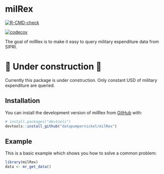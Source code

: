 
<!-- README.md is generated from README.Rmd. Please edit that file -->

# milRex

<!-- badges: start -->

[![R-CMD-check](https://github.com/datapumpernickel/milRex/actions/workflows/R-CMD-check.yaml/badge.svg)](https://github.com/datapumpernickel/milRex/actions/workflows/R-CMD-check.yaml)

[![codecov](https://codecov.io/gh/datapumpernickel/milRex/graph/badge.svg?token=08ULI3CEWH)](https://codecov.io/gh/datapumpernickel/milRex)

<!-- badges: end -->

The goal of milRex is to make it easy to query military expenditure data
from SIPRI.

# 🚧 Under construction 🚧

Currently this package is under construction. Only constant USD of
military expenditure are queried.

## Installation

You can install the development version of milRex from
[GitHub](https://github.com/) with:

``` r
# install.packages("devtools")
devtools::install_github("datapumpernickel/milRex")
```

## Example

This is a basic example which shows you how to solve a common problem:

``` r
library(milRex)
data <- mr_get_data()
```
